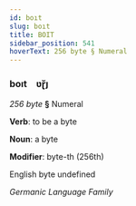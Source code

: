 ```yaml
---
id: boıt
slug: boıt
title: BOIT
sidebar_position: 541
hoverText: 256 byte § Numeral
---
```


### boıt&emsp;<span kind="abugida">ʋɽ̆ȷ</span>

*256 byte* **§** Numeral

**Verb**: to be a byte

**Noun**: a byte

**Modifier**: byte-th (256th)

English byte undefined

*Germanic Language Family*